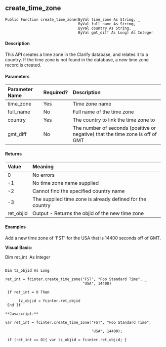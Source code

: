 create_time_zone
------------------

```
Public Function create_time_zone(ByVal time_zone As String, _
                                 ByVal full_name As String, _
                                 ByVal country As String, _
                                 ByVal gmt_diff As Long) As Integer
```

#### Description

This API creates a time zone in the Clarify database, and relates it to a country. If the time zone is not found in the database, a new time zone record is created.

#### Parameters

| Parameter Name | Required? | Description |
|:--- |:--- |:--- |
| time_zone | Yes | Time zone name |
| full_name | No | Full name of the time zone |
| country | Yes | The country to link the time zone to |
| gmt_diff | No | The number of seconds (positive or negative) that the time zone is off of GMT |

#### Returns

| Value | Meaning |
|:--- |:--- |
| 0 | No errors |
| -1 | No time zone name supplied |
| -2 | Cannot find the specified country name |
| -3 | The supplied time zone is already defined for the country |
| ret_objid | Output - Returns the objid of the new time zone |

#### Examples

Add a new time zone of 'FST' for the USA that is 14400 seconds off of GMT.

**Visual Basic:**

Dim ret_int  As Integer
```

Dim tz_objid As Long

ret_int = fcinter.create_time_zone("FST", "Foo Standard Time", _
                                   "USA", 14400)

 If ret_int = 0 Then

      tz_objid = fcinter.ret_objid
 End If
 
**Javascript:**

var ret_int = fcinter.create_time_zone("FST", "Foo Standard Time",

                                       "USA", 14400);

 if (ret_int == 0){ var tz_objid = fcinter.ret_objid; }